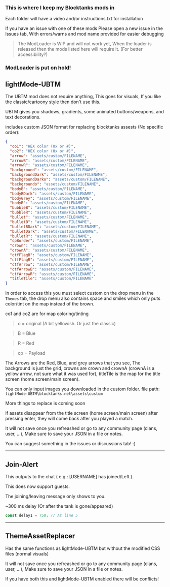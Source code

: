 ### This is where I keep my Blocktanks mods in

Each folder will have a video and/or instructions.txt for installation

If you have an issue with one of these mods
Please open a new issue in the Issues tab, With errors/warns and mod name provided for easier debugging

> The ModLoader is WIP and will not work yet, When the loader is released then the mods listed here will require it. (For better accessibility?)
### ModLoader is put on hold!

## lightMode-UBTM
The UBTM mod does not require anything, This goes for visuals, If you like the classic/cartoony style then don't use this.

UBTM gives you shadows, gradients, some animated buttons/weapons, and text decorations.

includes custom JSON format for replacing blocktanks assests (No specific order):

```json
{
  "co1": "HEX color (0x or #)",
  "co2": "HEX color (0x or #)",
  "arrow": "assets/custom/FILENAME",
  "arrowB": "assets/custom/FILENAME",
  "arrowR": "assets/custom/FILENAME",
  "background": "assets/custom/FILENAME",
  "backgroundDark": "assets/custom/FILENAME",
  "backgroundDarko": "assets/custom/FILENAME",
  "backgroundo": "assets/custom/FILENAME",
  "bodyB": "assets/custom/FILENAME",
  "bodyBDark": "assets/custom/FILENAME",
  "bodyGrey": "assets/custom/FILENAME",
  "bodyR": "assets/custom/FILENAME",
  "bubbleB": "assets/custom/FILENAME",
  "bubbleR": "assets/custom/FILENAME",
  "bullet": "assets/custom/FILENAME",
  "bulletB": "assets/custom/FILENAME",
  "bulletBDark": "assets/custom/FILENAME",
  "bulletDark": "assets/custom/FILENAME",
  "bulletR": "assets/custom/FILENAME",
  "cpBorder": "assets/custom/FILENAME",
  "crown": "assets/custom/FILENAME",
  "crownA": "assets/custom/FILENAME",
  "ctfFlagB": "assets/custom/FILENAME",
  "ctfFlagR": "assets/custom/FILENAME",
  "ctfArrow": "assets/custom/FILENAME",
  "ctfArrowB": "assets/custom/FILENAME",
  "ctfArrowR": "assets/custom/FILENAME",
  "titleTile": "assets/custom/FILENAME"
}
```

In order to access this you must select custom on the drop menu in the `Themes` tab, the drop menu also contains space and smiles which only puts color/tint on the map instead of the brown.

co1 and co2 are for map coloring/tinting
> o = original (A bit yellowish. Or just the classic)

> B = Blue

> R = Red

> cp = Payload

The Arrows are the Red, Blue, and grey arrows that you see,
The background is just the grid,
crowns are crown and crownA (crownA is a yellow arrow, not sure what it was used for),
titleTile is the map for the title screen (home screen/main screen).

You can only input images you downloaded in the custom folder. file path: `lightMode-UBTM\blocktanks.net\assets\custom`

More things to replace is coming soon

If assets disappear from the title screen (home screen/main screen) after pressing enter, they will come back after you played a match.

It will not save once you refreashed or go to any community page (clans, user, ...), Make sure to save your JSON in a file or notes.

You can suggest something in the issues or discussions tab! :)

---
## Join-Alert
This outputs to the chat ( e.g.: [USERNAME] has joined/Left ).

This does now support guests.

The joining/leaving message only shows to you.

~300 ms delay (Or after the tank is gone/appeared)
```js
const delay1 = 750; // At line 5
```
---
## ThemeAssetReplacer
Has the same functions as lightMode-UBTM but without the modified CSS files (normal visuals)

It will not save once you refreashed or go to any community page (clans, user, ...), Make sure to save your JSON in a file or notes.

If you have both this and lightMode-UBTM enabled there will be conflicts!
